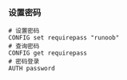 ### 设置密码
~~~
# 设置密码
CONFIG set requirepass "runoob"
# 查询密码
CONFIG get requirepass
# 密码登录
AUTH password
~~~